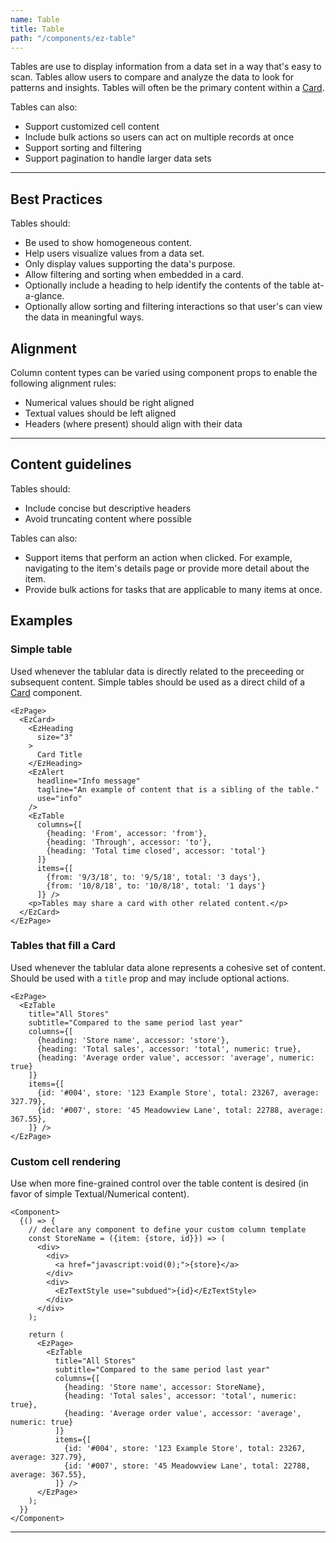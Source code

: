 ```yaml
---
name: Table
title: Table
path: "/components/ez-table"
---
```


Tables are use to display information from a data set in a way that's easy to scan. Tables allow users to compare and analyze the data to look for patterns and insights. Tables will often be the primary content within a [Card](/components/ez-card).

Tables can also:

* Support customized cell content
* Include bulk actions so users can act on multiple records at once
* Support sorting and filtering
* Support pagination to handle larger data sets

---

## Best Practices

Tables should:

* Be used to show homogeneous content.
* Help users visualize values from a data set.
* Only display values supporting the data's purpose.
* Allow filtering and sorting when embedded in a card.
* Optionally include a heading to help identify the contents of the table at-a-glance.
* Optionally allow sorting and filtering interactions so that user's can view the data in meaningful ways.

## Alignment

Column content types can be varied using component props to enable the following alignment rules:

* Numerical values should be right aligned
* Textual values should be left aligned
* Headers (where present) should align with their data

---

## Content guidelines

Tables should:

* Include concise but descriptive headers
* Avoid truncating content where possible

Tables can also:
* Support items that perform an action when clicked. For example, navigating to the item's details page or provide more detail about the item.
* Provide bulk actions for tasks that are applicable to many items at once.


## Examples

### Simple table

Used whenever the tablular data is directly related to the preceeding or subsequent content. Simple tables should be used as a direct child of a [Card](/components/ez-card) component.

```jsx-wide
<EzPage>
  <EzCard>
    <EzHeading
      size="3" 
    >
      Card Title
    </EzHeading>
    <EzAlert
      headline="Info message"
      tagline="An example of content that is a sibling of the table."
      use="info"
    />
    <EzTable
      columns={[
        {heading: 'From', accessor: 'from'},
        {heading: 'Through', accessor: 'to'},
        {heading: 'Total time closed', accessor: 'total'}
      ]}
      items={[
        {from: '9/3/18', to: '9/5/18', total: '3 days'},
        {from: '10/8/18', to: '10/8/18', total: '1 days'}
      ]} />
    <p>Tables may share a card with other related content.</p>
  </EzCard>
</EzPage>
```

### Tables that fill a Card

Used whenever the tablular data alone represents a cohesive set of content. Should be used with a `title` prop and may include optional actions.

```jsx-wide
<EzPage>
  <EzTable
    title="All Stores"
    subtitle="Compared to the same period last year"
    columns={[
      {heading: 'Store name', accessor: 'store'},
      {heading: 'Total sales', accessor: 'total', numeric: true},
      {heading: 'Average order value', accessor: 'average', numeric: true}
    ]}
    items={[
      {id: '#004', store: '123 Example Store', total: 23267, average: 327.79},
      {id: '#007', store: '45 Meadowview Lane', total: 22788, average: 367.55},
    ]} />
</EzPage>
```

### Custom cell rendering

Use when more fine-grained control over the table content is desired (in favor of simple Textual/Numerical content).

```jsx-wide
<Component>
  {() => {
    // declare any component to define your custom column template
    const StoreName = ({item: {store, id}}) => (
      <div>
        <div>
          <a href="javascript:void(0);">{store}</a>
        </div>
        <div>
          <EzTextStyle use="subdued">{id}</EzTextStyle>
        </div>
      </div>
    );

    return (
      <EzPage>
        <EzTable
          title="All Stores"
          subtitle="Compared to the same period last year"
          columns={[
            {heading: 'Store name', accessor: StoreName},
            {heading: 'Total sales', accessor: 'total', numeric: true},
            {heading: 'Average order value', accessor: 'average', numeric: true}
          ]}
          items={[
            {id: '#004', store: '123 Example Store', total: 23267, average: 327.79},
            {id: '#007', store: '45 Meadowview Lane', total: 22788, average: 367.55},
          ]} />
      </EzPage>
    );
  }}
</Component>
```

---
